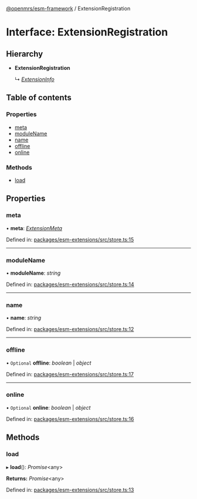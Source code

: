[@openmrs/esm-framework](../API.md) / ExtensionRegistration

# Interface: ExtensionRegistration

## Hierarchy

* **ExtensionRegistration**

  ↳ [*ExtensionInfo*](extensioninfo.md)

## Table of contents

### Properties

- [meta](extensionregistration.md#meta)
- [moduleName](extensionregistration.md#modulename)
- [name](extensionregistration.md#name)
- [offline](extensionregistration.md#offline)
- [online](extensionregistration.md#online)

### Methods

- [load](extensionregistration.md#load)

## Properties

### meta

• **meta**: [*ExtensionMeta*](extensionmeta.md)

Defined in: [packages/esm-extensions/src/store.ts:15](https://github.com/openmrs/openmrs-esm-core/blob/master/packages/esm-extensions/src/store.ts#L15)

___

### moduleName

• **moduleName**: *string*

Defined in: [packages/esm-extensions/src/store.ts:14](https://github.com/openmrs/openmrs-esm-core/blob/master/packages/esm-extensions/src/store.ts#L14)

___

### name

• **name**: *string*

Defined in: [packages/esm-extensions/src/store.ts:12](https://github.com/openmrs/openmrs-esm-core/blob/master/packages/esm-extensions/src/store.ts#L12)

___

### offline

• `Optional` **offline**: *boolean* \| *object*

Defined in: [packages/esm-extensions/src/store.ts:17](https://github.com/openmrs/openmrs-esm-core/blob/master/packages/esm-extensions/src/store.ts#L17)

___

### online

• `Optional` **online**: *boolean* \| *object*

Defined in: [packages/esm-extensions/src/store.ts:16](https://github.com/openmrs/openmrs-esm-core/blob/master/packages/esm-extensions/src/store.ts#L16)

## Methods

### load

▸ **load**(): *Promise*<any\>

**Returns:** *Promise*<any\>

Defined in: [packages/esm-extensions/src/store.ts:13](https://github.com/openmrs/openmrs-esm-core/blob/master/packages/esm-extensions/src/store.ts#L13)
